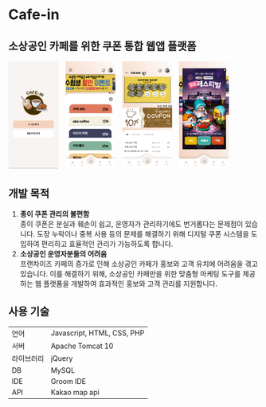 # Cafe-in

## 소상공인 카페를 위한 쿠폰 통합 웹앱 플랫폼

<div>
    <img src="img/readme_main.png" width="101" style="display: inline-block; margin-right: 10px;"/>
    <img src="img/readme_main2.png" width="100" style="display: inline-block; margin-right: 10px;"/>
    <img src="img/readme_stamp.png" width="100" style="display: inline-block; margin-right: 10px;"/>
    <img src="img/readme_events.png" width="100" style="display: inline-block; margin-right: 10px;"/>
</div>

## 개발 목적

1. **종이 쿠폰 관리의 불편함**  
   종이 쿠폰은 분실과 훼손이 쉽고, 운영자가 관리하기에도 번거롭다는 문제점이 있습니다. 도장 누락이나 중복 사용 등의 문제를 해결하기 위해 디지털 쿠폰 시스템을 도입하여 편리하고 효율적인 관리가 가능하도록 합니다.
2. **소상공인 운영자분들의 어려움**  
   프랜차이즈 카페의 증가로 인해 소상공인 카페가 홍보와 고객 유치에 어려움을 겪고 있습니다. 이를 해결하기 위해, 소상공인 카페만을 위한 맞춤형 마케팅 도구를 제공하는 웹 플랫폼을 개발하여 효과적인 홍보와 고객 관리를 지원합니다.

## 사용 기술

<table>
  <tr>
    <td>언어</td>
    <td>Javascript, HTML, CSS, PHP</td>
  </tr>
  <tr>
    <td>서버</td>
    <td>Apache Tomcat 10</td>
  </tr>
  <tr>
    <td>라이브러리</td>
    <td>jQuery</td>
  </tr>
  <tr>
    <td>DB</td>
    <td>MySQL</td>
  </tr>
  <tr>
    <td>IDE</td>
    <td>Groom IDE</td>
  </tr>
  <tr>
    <td>API</td>
    <td>Kakao map api</td>
  </tr>
</table>
